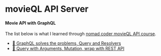 # movieQL API Server

#### Movie API with GraphQL

The list below is what I learned through [nomad coder movieQL API course](https://nomadcoders.co/graphql-for-beginners/lobby).

- [🌌 GraphQL solves the problems, Query and Resolvers](https://github.com/salybu/movieQL/blob/master/docs/start-graphql.md)
- [🎠 Query with Arguments, Mutation, wrap with REST API](https://github.com/salybu/movieQL/blob/master/docs/queries-with-args-and-mutation.md)
